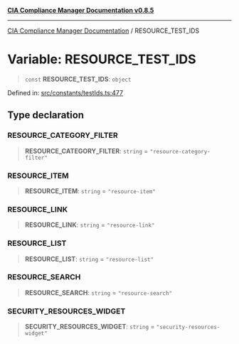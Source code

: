 [**CIA Compliance Manager Documentation v0.8.5**](../README.md)

***

[CIA Compliance Manager Documentation](../globals.md) / RESOURCE\_TEST\_IDS

# Variable: RESOURCE\_TEST\_IDS

> `const` **RESOURCE\_TEST\_IDS**: `object`

Defined in: [src/constants/testIds.ts:477](https://github.com/Hack23/cia-compliance-manager/blob/eca22610f41e5f6b6c0cece88769b1ffbe9db4bd/src/constants/testIds.ts#L477)

## Type declaration

### RESOURCE\_CATEGORY\_FILTER

> **RESOURCE\_CATEGORY\_FILTER**: `string` = `"resource-category-filter"`

### RESOURCE\_ITEM

> **RESOURCE\_ITEM**: `string` = `"resource-item"`

### RESOURCE\_LINK

> **RESOURCE\_LINK**: `string` = `"resource-link"`

### RESOURCE\_LIST

> **RESOURCE\_LIST**: `string` = `"resource-list"`

### RESOURCE\_SEARCH

> **RESOURCE\_SEARCH**: `string` = `"resource-search"`

### SECURITY\_RESOURCES\_WIDGET

> **SECURITY\_RESOURCES\_WIDGET**: `string` = `"security-resources-widget"`

